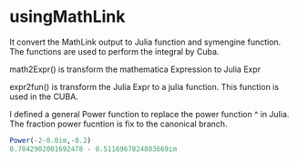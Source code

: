 # usingMathLink
It convert the MathLink output to Julia function and symengine function. 
The functions are used to perform the integral by Cuba.

math2Expr() is transform the mathematica Expression to Julia Expr

expr2fun() is transform the Julia Expr to a julia function. This function is used in the CUBA.

I defined a general Power function to replace the power function ^ in Julia. The fraction power fucntion is fix to the canonical branch.
```julia
Power(-2-0.0im,-0.2)
0.7042902001692478 - 0.5116967824803669im
```

